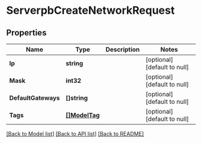 # ServerpbCreateNetworkRequest

## Properties
Name | Type | Description | Notes
------------ | ------------- | ------------- | -------------
**Ip** | **string** |  | [optional] [default to null]
**Mask** | **int32** |  | [optional] [default to null]
**DefaultGateways** | **[]string** |  | [optional] [default to null]
**Tags** | [**[]ModelTag**](modelTag.md) |  | [optional] [default to null]

[[Back to Model list]](../README.md#documentation-for-models) [[Back to API list]](../README.md#documentation-for-api-endpoints) [[Back to README]](../README.md)


